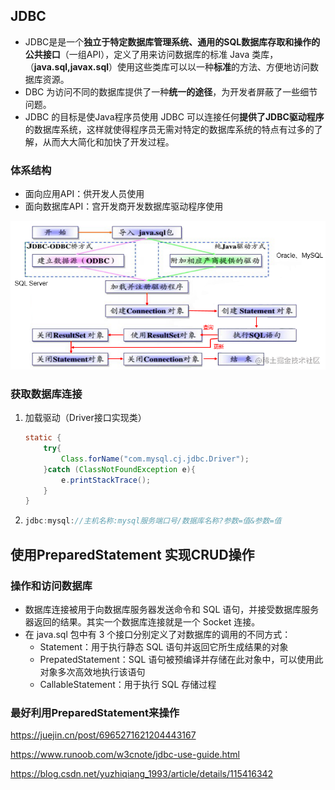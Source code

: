 ## JDBC

- JDBC是是一个**独立于特定数据库管理系统、通用的SQL数据库存取和操作的公共接口**（一组API），定义了用来访问数据库的标准 Java 类库，（**java.sql,javax.sql**）使用这些类库可以以一种**标准**的方法、方便地访问数据库资源。
- DBC 为访问不同的数据库提供了一种**统一的途径**，为开发者屏蔽了一些细节问题。
- JDBC 的目标是使Java程序员使用 JDBC 可以连接任何**提供了JDBC驱动程序**的数据库系统，这样就使得程序员无需对特定的数据库系统的特点有过多的了解，从而大大简化和加快了开发过程。

### 体系结构

- 面向应用API：供开发人员使用
- 面向数据库API：宫开发商开发数据库驱动程序使用

![1565969323908.png](JDBC.assets/40626ed0ddf548d6a550d1a077150145tplv-k3u1fbpfcp-watermark.image)

### 获取数据库连接

1. 加载驱动（Driver接口实现类）

   ```java
   static {
       try{
           Class.forName("com.mysql.cj.jdbc.Driver");
       }catch (ClassNotFoundException e){
           e.printStackTrace();
       }
   }
   ```

2. ```java
   jdbc:mysql://主机名称:mysql服务端口号/数据库名称?参数=值&参数=值
   ```




## 使用PreparedStatement 实现CRUD操作

### 操作和访问数据库

- 数据库连接被用于向数据库服务器发送命令和 SQL 语句，并接受数据库服务器返回的结果。其实一个数据库连接就是一个 Socket 连接。
- 在 java.sql 包中有 3 个接口分别定义了对数据库的调用的不同方式：
   - Statement：用于执行静态 SQL 语句并返回它所生成结果的对象
   - PrepatedStatement：SQL 语句被预编译并存储在此对象中，可以使用此对象多次高效地执行该语句
   - CallableStatement：用于执行 SQL 存储过程

### 最好利用PreparedStatement来操作



https://juejin.cn/post/6965271621204443167

https://www.runoob.com/w3cnote/jdbc-use-guide.html

https://blog.csdn.net/yuzhiqiang_1993/article/details/115416342
